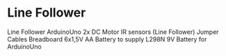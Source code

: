 # Line Follower
Line Follower
ArduinoUno
2x DC Motor
IR sensors (Line Follower)
Jumper Cables
Breadboard
6x1,5V AA Battery to supply L298N
9V Battery for ArduinoUno

